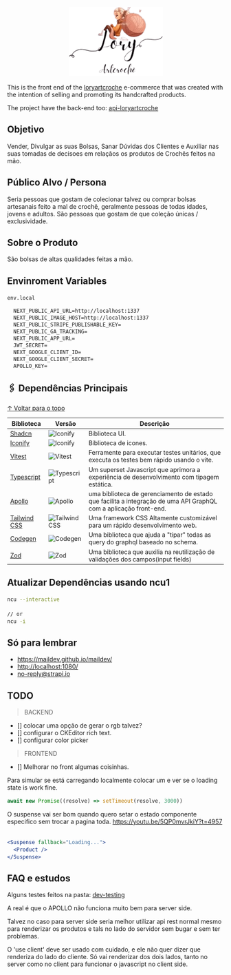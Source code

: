 <div align="center">

![Lory Art Croche](./public/img/logo/logo_LoryArtCrocheColorida.png)

</div>

This is the front end of the [loryartcroche](https://www.instagram.com/loryartcroche/) e-commerce that was created with the intention of selling and promoting its handcrafted products.

The project have the back-end too: [api-loryartcroche](https://github.com/damoclesgil/api-loryartcroche)

## Objetivo

Vender, Divulgar as suas Bolsas, Sanar Dúvidas dos Clientes e Auxiliar nas suas tomadas de decisoes em relaçãos os produtos de Crochês feitos na mão.

## Público Alvo / Persona

Seria pessoas que gostam de colecionar talvez ou comprar bolsas artesanais feito a mal de crochê, geralmente pessoas de todas idades, jovens e adultos. São pessoas que gostam de que coleção únicas / exclusividade.

## Sobre o Produto

São bolsas de altas qualidades feitas a mão.

## Envinroment Variables

`env.local`

```env
  NEXT_PUBLIC_API_URL=http://localhost:1337
  NEXT_PUBLIC_IMAGE_HOST=http://localhost:1337
  NEXT_PUBLIC_STRIPE_PUBLISHABLE_KEY=
  NEXT_PUBLIC_GA_TRACKING=
  NEXT_PUBLIC_APP_URL=
  JWT_SECRET=
  NEXT_GOOGLE_CLIENT_ID=
  NEXT_GOOGLE_CLIENT_SECRET=
  APOLLO_KEY=
```

## 🖇️ Dependências Principais

[&#8593; Voltar para o topo](#-índice)

| Biblioteca                                       | Versão                                                       | Descrição                                                                                                         |
| ------------------------------------------------ | ------------------------------------------------------------ | ----------------------------------------------------------------------------------------------------------------- |
| [Shadcn](https://ui.shadcn.com/)                 | ![Iconify](https://img.shields.io/badge/0.8.0-blue.svg)      | Biblioteca UI.                                                                                                    |
| [Iconify](https://icon-sets.iconify.design/)     | ![Iconify](https://img.shields.io/badge/5.0.1-blue.svg)      | Biblioteca de icones.                                                                                             |
| [Vitest](https://vitest.dev/)                    | ![Vitest](https://img.shields.io/badge/1.5.0-blue.svg)       | Ferramente para executar testes unitários, que executa os testes bem rápido usando o vite.                        |
| [Typescript](https://www.typescriptlang.org/)    | ![Typescript](https://img.shields.io/badge/5.3.3-blue.svg)   | Um superset Javascript que aprimora a experiência de desenvolvimento com tipagem estática.                        |
| [Apollo](https://www.apollographql.com/)         | ![Apollo](https://img.shields.io/badge/3.9.11-blue.svg)      | uma biblioteca de gerenciamento de estado que facilita a integração de uma API GraphQL com a aplicação front-end. |
| [Tailwind CSS](https://tailwindcss.com/)         | ![Tailwind CSS](https://img.shields.io/badge/3.4.3-blue.svg) | Uma framework CSS Altamente customizável para um rápido desenvolvimento web.                                      |
| [Codegen](https://the-guild.dev/graphql/codegen) | ![Codegen](https://img.shields.io/badge/5.0.2-blue.svg)      | Uma biblioteca que ajuda a "tipar" todas as query do graphql baseado no schema.                                   |
| [Zod](https://zod.dev/)                          | ![Zod](https://img.shields.io/badge/3.22.4-blue.svg)         | Uma biblioteca que auxilia na reutilização de validações dos campos(input fields)                                 |

## Atualizar Dependências usando ncu1

```bash
ncu --interactive

// or
ncu -i
```

## Só para lembrar

- <https://maildev.github.io/maildev/>
- <http://localhost:1080/>
- <no-reply@strapi.io>

## TODO

> BACKEND

- [] colocar uma opção de gerar o rgb talvez?
- [] configurar o CKEditor rich text.
- [] configurar color picker

> FRONTEND

- [] Melhorar no front algumas coisinhas.

Para simular se está carregando localmente colocar um e ver se o loading state is work fine.

```js
await new Promise((resolve) => setTimeout(resolve, 3000))
```

O suspense vai ser bom quando quero setar o estado componente especifico sem trocar a pagina toda. <https://youtu.be/5QP0mvrJkiY?t=4957>

```javascriptreact

<Suspense fallback="Loading...">
  <Product />
</Suspense>
```

## FAQ e estudos

Alguns testes feitos na pasta: [dev-testing](<src/app/(dev-testing)/server-side/>)

A real é que o APOLLO não funciona muito bem para server side.

Talvez no caso para server side seria melhor utilizar api rest normal mesmo para renderizar os produtos e tals no lado do servidor sem bugar e sem ter problemas.

O 'use client' deve ser usado com cuidado, e ele não quer dizer que renderiza do lado do cliente. Só vai renderizar dos dois lados, tanto no server como no client para funcionar o javascript no client side.
